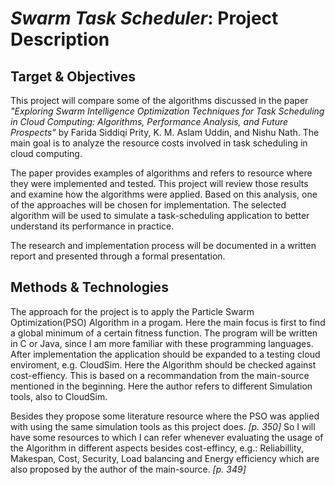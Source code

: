 # *Swarm Task Scheduler*: Project Description

## Target & Objectives
This project will compare some of the algorithms discussed in the paper *"Exploring Swarm Intelligence Optimization Techniques for Task Scheduling in Cloud Computing: Algorithms, Performance Analysis, and Future Prospects"* by Farida Siddiqi Prity, K. M. Aslam Uddin, and Nishu Nath. The main goal is to analyze the resource costs involved in task scheduling in cloud computing.

The paper provides examples of algorithms and refers to resource where they were implemented and tested. This project will review those results and examine how the algorithms were applied. Based on this analysis, one of the approaches will be chosen for implementation. The selected algorithm will be used to simulate a task-scheduling application to better understand its performance in practice.

The research and implementation process will be documented in a written report and presented through a formal presentation.

## Methods & Technologies

The approach for the project is to apply the Particle Swarm Optimization(PSO) Algorithm in a progam. 
Here the main focus is first to find a global minimum of a certain fitness function. The program
will be written in C or Java, since I am more familiar with these programming languages. After
implementation the application should be expanded to a testing cloud enviroment, e.g. CloudSim.
Here the Algorithm should be checked against cost-effiency. This is based on a recommandation
from the main-source mentioned in the beginning. Here the author refers to different Simulation
tools, also to CloudSim. 

Besides they propose some literature resource where the PSO was applied
with using the same simulation tools as this project does. *[p. 350]* So I will have some resources
to which I can refer whenever evaluating the usage of the Algorithm in different aspects besides
cost-effincy, e.g.: Reliabillity, Makespan, Cost, Security, Load balancing and Energy efficiency
which are also proposed by the author of the main-source. *[p. 349]*